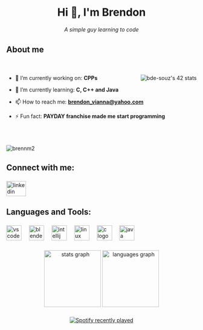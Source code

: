 <h1 align="center">Hi 👋, I'm Brendon</h1>
<h6 align="center">A simple guy learning to code</h6>

###

###

<h2 align="left">About me</h2>

###

<br>

<a href="https://github.com/oakoudad/badge42"><img align="right" src="https://badge.mediaplus.ma/starryblue/bde-souz?1337Badge=off&UM6P=off" alt="bde-souz's 42 stats" /></a>

- 🔭 I’m currently working on: **CPPs**

- 🌱 I’m currently learning: **C, C++ and Java**  

- 📫 How to reach me: **brendon_vianna@yahoo.com**

- ⚡ Fun fact: **PAYDAY franchise made me start programming**

<br>
<br>
<p align="left"> <img src="https://komarev.com/ghpvc/?username=brennm2&label=Profile%20views&color=0e75b6&style=flat" alt="brennm2" /> </p>

###

<h2 align="left">Connect with me:</h2>

###

<div align="left">
  <a href="https://www.linkedin.com/in/brendon-vianna/" target="_blank">
    <img src="https://raw.githubusercontent.com/maurodesouza/profile-readme-generator/master/src/assets/icons/social/linkedin/default.svg" width="52" height="40" alt="linkedin logo"  />
  </a>
</div>

###

<h2 align="left">Languages and Tools:</h2>

###

<div align="left">
  <img src="https://cdn.jsdelivr.net/gh/devicons/devicon/icons/vscode/vscode-original.svg" height="40" alt="vscode logo"  />
  <img width="12" />
  <img src="https://cdn.jsdelivr.net/gh/devicons/devicon/icons/blender/blender-original.svg" height="40" alt="blender logo"  />
  <img width="12" />
  <img src="https://cdn.jsdelivr.net/gh/devicons/devicon/icons/intellij/intellij-original.svg" height="40" alt="intellij logo"  />
  <img width="12" />
  <img src="https://cdn.jsdelivr.net/gh/devicons/devicon/icons/linux/linux-original.svg" height="40" alt="linux logo"  />
  <img width="12" />
  <img src="https://cdn.jsdelivr.net/gh/devicons/devicon/icons/c/c-original.svg" height="40" alt="c logo"  />
  <img width="12" />
  <img src="https://cdn.jsdelivr.net/gh/devicons/devicon/icons/java/java-original.svg" height="40" alt="java logo"  />
</div>

###

<div align="center">
  <img src="https://github-readme-stats.vercel.app/api?username=brennm2&hide_title=true&hide_rank=false&show_icons=true&include_all_commits=true&count_private=true&disable_animations=false&theme=radical&locale=en&hide_border=false&order=1" height="150" alt="stats graph"  />
  <img src="https://github-readme-stats.vercel.app/api/top-langs?username=brennm2&locale=en&hide_title=false&layout=compact&card_width=320&langs_count=5&theme=radical&hide_border=false&order=2" height="150" alt="languages graph"  />
</div>

###

<div align="center">
  <a href="https://open.spotify.com/user/the_smokerbr">
    <img src="https://spotify-recently-played-readme.vercel.app/api?user=the_smokerbr&count=5&unique=false" alt="Spotify recently played"  />
  </a>
</div>

###
